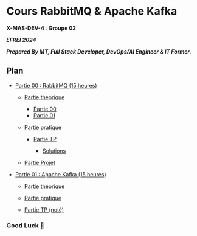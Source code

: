 # Cours RabbitMQ & Apache Kafka

**X-MAS-DEV-4 : Groupe 02**

***EFREI 2024***

***Prepared By MT, Full Stack Developer, DevOps/AI Engineer & IT Former.***

## Plan

- [Partie 00 : RabbitMQ (15 heures)](./00_RabbitMQ_LESSONS/)
  
  - [Partie théorique](./00_RabbitMQ_LESSONS/PARTIE_THEORIQUE/)

    - [Partie 00](./00_RabbitMQ_LESSONS/PARTIE_THEORIQUE/PARTIE_00.md)
    - [Partie 01](./00_RabbitMQ_LESSONS/PARTIE_THEORIQUE/PARTIE_01.md)

  - [Partie pratique](./00_RabbitMQ_LESSONS/PARTIE_PRATIQUE/) 

    - [Partie TP](./00_RabbitMQ_LESSONS/PARTIE_PRATIQUE/TP.md)  

      - [Solutions](./00_RabbitMQ_LESSONS/PARTIE_PRATIQUE/SOLUTIONS/)

  - [Partie Projet](./00_RabbitMQ_LESSONS/PARTIE_PROJET/PROJECT.md)


- [Partie 01 : Apache Kafka (15 heures)](./01_KAFKA_LESSONS/)

  - [Partie théorique](./01_KAFKA_LESSONS/PARTIE_THEORIQUE/README.md)       
  
  - [Partie pratique](./01_KAFKA_LESSONS/PARTIE_PRATIQUE/README.md) 

  - [Partie TP (noté)](./01_KAFKA_LESSONS/PARTIE_TP/README.md)
  

### **Good Luck** 🙂
